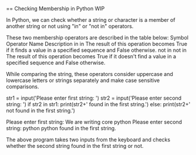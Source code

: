 == Checking Membership in Python WIP

In Python, we can check whether a string or character is a member of another string or not using "in" or "not in" operators.

These two membership operators are described in the table below:
Symbol	Operator Name	Description
in	in	The result of this operation becomes True if it finds a value in a specified sequence and False otherwise.
not in	not in	The result of this operation becomes True if it doesn't find a value in a specified sequence and False otherwise.

While comparing the string, these operators consider uppercase and lowercase letters or strings separately and make case sensitive comparisons.

str1 = input('Please enter first string: ')
str2 = input('Please enter second string: ')
if str2 in str1:
    print(str2+' found in the first string.')
else:
    print(str2+' not found in the first string.')

Please enter first string: We are writing core python
Please enter second string: python
python found in the first string.

The above program takes two inputs from the keyboard and checks whether the second string found in the first string or not.


